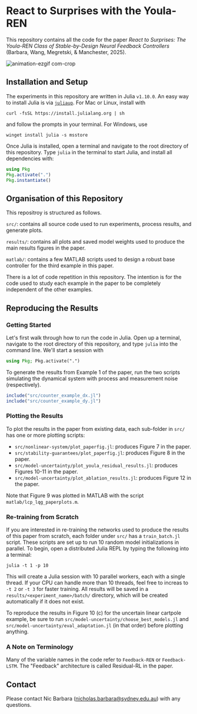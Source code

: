 # React to Surprises with the Youla-REN

This repository contains all the code for the paper *React to Surprises: The Youla-REN Class of Stable-by-Design Neural Feedback Controllers* (Barbara, Wang, Megretski, & Manchester, 2025). 

![animation-ezgif com-crop](https://github.com/user-attachments/assets/534c2fbf-19ba-420e-b531-6c5d69a28286)


## Installation and Setup

The experiments in this repository are written in Julia `v1.10.0`. An easy way to install Julia is via [`juliaup`](https://github.com/JuliaLang/juliaup). For Mac or Linux, install with

    curl -fsSL https://install.julialang.org | sh
and follow the prompts in your terminal. For Windows, use

    winget install julia -s msstore


Once Julia is installed, open a terminal and navigate to the root directory of this repository. Type `julia` in the terminal to start Julia, and install all dependencies with:

```julia
using Pkg
Pkg.activate(".")
Pkg.instantiate()
```

## Organisation of this Repository

This repositroy is structured as follows.

`src/`: contains all source code used to run experiments, process results, and generate plots.

`results/`: contains all plots and saved model weights used to produce the main results figures in the paper.

`matlab/`: contains a few MATLAB scripts used to design a robust base controller for the third example in this paper.

There is a lot of code repetition in this repository. The intention is for the code used to study each example in the paper to be completely independent of the other examples.

## Reproducing the Results

### Getting Started

Let's first walk through how to run the code in Julia. Open up a terminal, navigate to the root directory of this repository, and type `julia` into the command line. We'll start a session with
```julia
using Pkg; Pkg.activate(".")
``` 
To generate the results from Example 1 of the paper, run the two scripts simulating the dynamical system with process and measurement noise (respectively).
```julia
include("src/counter_example_dx.jl")
include("src/counter_example_dy.jl")
```

### Plotting the Results

To plot the results in the paper from existing data, each sub-folder in `src/` has one or more plotting scripts:

- `src/nonlinear-system/plot_paperfig.jl`: produces Figure 7 in the paper.
- `src/stability-guarantees/plot_paperfig.jl`: produces Figure 8 in the paper.
- `src/model-uncertainty/plot_youla_residual_results.jl`: produces Figures 10-11 in the paper.
- `src/model-uncertainty/plot_ablation_results.jl`: produces Figure 12 in the paper.

Note that Figure 9 was plotted in MATLAB with the script `matlab/lcp_lqg_paperplots.m`.

### Re-training from Scratch

If you are interested in re-training the networks used to produce the results of this paper from scratch, each folder under `src/` has a `train_batch.jl` script. These scripts are set up to run 10 random model initializations in parallel. To begin, open a distributed Julia REPL by typing the following into a terminal:
```
julia -t 1 -p 10
```
This will create a Julia session with 10 parallel workers, each with a single thread. If your CPU can handle more than 10 threads, feel free to increas to `-t 2` or `-t 3` for faster training. All results will be saved in a `results/<experiment_name>/batch/` directory, which will be created automatically if it does not exist.

To reproduce the results in Figure 10 (c) for the uncertain linear cartpole example, be sure to run `src/model-uncertainty/choose_best_models.jl` and `src/model-uncertainty/eval_adaptation.jl` (in that order) before plotting anything.

### A Note on Terminology

Many of the variable names in the code refer to `Feedback-REN` or `Feedback-LSTM`. The "Feedback" architecture is called Residual-RL in the paper.


## Contact

Please contact Nic Barbara (nicholas.barbara@sydney.edu.au) with any questions.
